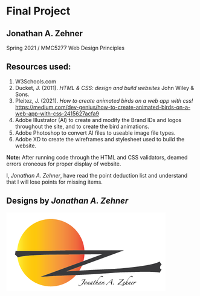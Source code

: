 # **Final Project**

## **Jonathan A. Zehner**

Spring 2021 / MMC5277 Web Design Principles

## **Resources used:**
1. W3Schools.com
2. Ducket, J. (2011). <em>HTML & CSS: design and build websites</em> John Wiley & Sons.
3. Pleitez, J. (2021). <em>How to create animated birds on a web app with css!</em> 
        https://medium.com/dev-genius/how-to-create-animated-birds-on-a-web-app-with-css-2415627acfa9
4. Adobe Illustrator (AI) to create and modify the Brand IDs and logos throughout the site, and to create the bird animations.
5. Adobe Photoshop to convert AI files to useable image file types.
6. Adobe XD to create the wireframes and stylesheet used to build the website.


**Note:**
After running code through the HTML and CSS validators, deamed errors eroneous for proper display of website.

I, *Jonathan A. Zehner*, have read the point deduction list and understand that I will lose points for missing items.






## Designs by *Jonathan A. Zehner*
![Designs by Jonathan A. Zehner](z-lettermark-rectangle-no-border.png)
